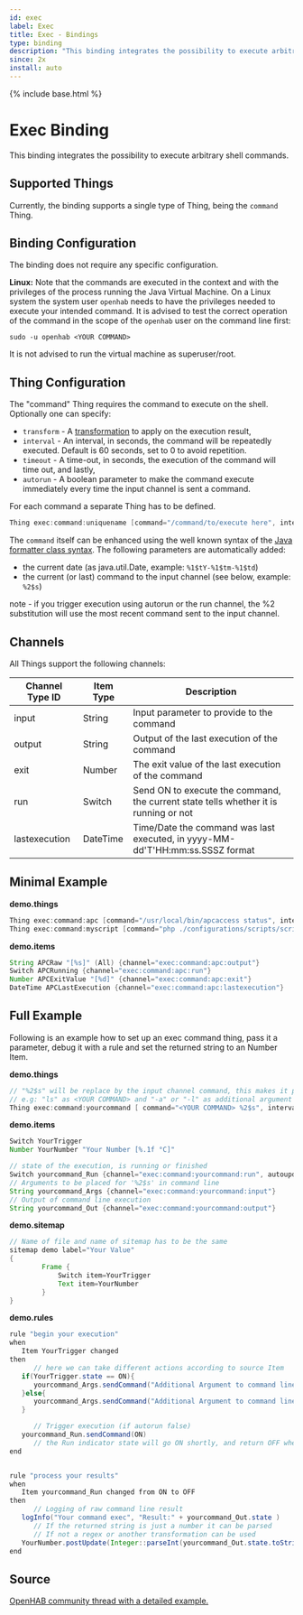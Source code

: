 ```yaml
---
id: exec
label: Exec
title: Exec - Bindings
type: binding
description: "This binding integrates the possibility to execute arbitrary shell commands."
since: 2x
install: auto
---
```


<!-- Attention authors: Do not edit directly. Please add your changes to the appropriate source repository -->

{% include base.html %}

# Exec Binding

This binding integrates the possibility to execute arbitrary shell commands.

## Supported Things

Currently, the binding supports a single type of Thing, being the `command` Thing.

## Binding Configuration

The binding does not require any specific configuration.


**Linux:**
Note that the commands are executed in the context and with the privileges of the process running the Java Virtual Machine.
On a Linux system the system user `openhab` needs to have the privileges needed to execute your intended command.
It is advised to test the correct operation of the command in the scope of the `openhab` user on the command line first:

```shell
sudo -u openhab <YOUR COMMAND>
```

It is not advised to run the virtual machine as superuser/root.

## Thing Configuration

The "command" Thing requires the command to execute on the shell.
Optionally one can specify:


- `transform` - A [transformation](https://www.openhab.org/docs/configuration/transformations.html) to apply on the execution result,
- `interval` - An interval, in seconds, the command will be repeatedly executed. Default is 60 seconds, set to 0 to avoid repetition.
- `timeout` - A time-out, in seconds, the execution of the command will time out, and lastly,
- `autorun` - A boolean parameter to make the command execute immediately every time the input channel is sent a command.

For each command a separate Thing has to be defined.

```java
Thing exec:command:uniquename [command="/command/to/execute here", interval=15, timeout=5, autorun=false]
```


The `command` itself can be enhanced using the well known syntax of the [Java formatter class syntax](http://docs.oracle.com/javase/7/docs/api/java/util/Formatter.html#syntax).
The following parameters are automatically added:

-   the current date (as java.util.Date, example: `%1$tY-%1$tm-%1$td`)
-   the current (or last) command to the input channel (see below, example: `%2$s`)

note - if you trigger execution using autorun or the run channel, the %2 substitution will use the most recent command sent to the input channel.

## Channels

All Things support the following channels:

| Channel Type ID | Item Type | Description                                                                          |
|-----------------|-----------|--------------------------------------------------------------------------------------|
| input           | String    | Input parameter to provide to the command                                            |
| output          | String    | Output of the last execution of the command                                          |
| exit            | Number    | The exit value of the last execution of the command                                  |
| run             | Switch    | Send ON to execute the command, the current state tells whether it is running or not |
| lastexecution   | DateTime  | Time/Date the command was last executed, in yyyy-MM-dd'T'HH:mm:ss.SSSZ format        |


## Minimal Example

**demo.things**

```java
Thing exec:command:apc [command="/usr/local/bin/apcaccess status", interval=15, timeout=5]
Thing exec:command:myscript [command="php ./configurations/scripts/script.php %2$s", transform="REGEX((.*?))"]
```

**demo.items**

```java
String APCRaw "[%s]" (All) {channel="exec:command:apc:output"}
Switch APCRunning {channel="exec:command:apc:run"}
Number APCExitValue "[%d]" {channel="exec:command:apc:exit"}
DateTime APCLastExecution {channel="exec:command:apc:lastexecution"}
```

## Full Example

Following is an example how to set up an exec command thing, pass it a parameter, debug it with a rule and set the returned string to an Number Item. 

**demo.things**

```java
// "%2$s" will be replace by the input channel command, this makes it possible to use one command line with different arguments.
// e.g: "ls" as <YOUR COMMAND> and "-a" or "-l" as additional argument set to the input channel in the rule.
Thing exec:command:yourcommand [ command="<YOUR COMMAND> %2$s", interval=0, autorun=false ]
```

**demo.items**

```java
Switch YourTrigger
Number YourNumber "Your Number [%.1f °C]"

// state of the execution, is running or finished
Switch yourcommand_Run {channel="exec:command:yourcommand:run", autoupdate="false"}
// Arguments to be placed for '%2$s' in command line
String yourcommand_Args {channel="exec:command:yourcommand:input"}
// Output of command line execution 
String yourcommand_Out {channel="exec:command:yourcommand:output"}
```

**demo.sitemap**

```java
// Name of file and name of sitemap has to be the same
sitemap demo label="Your Value"
{
        Frame {
            Switch item=YourTrigger
            Text item=YourNumber
        }
}
```

**demo.rules**

```java
rule "begin your execution"
when
   Item YourTrigger changed
then
      // here we can take different actions according to source Item
   if(YourTrigger.state == ON){
      yourcommand_Args.sendCommand("Additional Argument to command line for ON")
   }else{
      yourcommand_Args.sendCommand("Additional Argument to command line for OFF")
   }

      // Trigger execution (if autorun false)
   yourcommand_Run.sendCommand(ON)
      // the Run indicator state will go ON shortly, and return OFF when script finished
end


rule "process your results"
when
   Item yourcommand_Run changed from ON to OFF
then
      // Logging of raw command line result
   logInfo("Your command exec", "Result:" + yourcommand_Out.state )
      // If the returned string is just a number it can be parsed
      // If not a regex or another transformation can be used
   YourNumber.postUpdate(Integer::parseInt(yourcommand_Out.state.toString) as Number)
end

```

## Source

[OpenHAB community thread with a detailed example.](https://community.openhab.org/t/1-openhab-433mhz-radio-transmitter-tutorial/34977)
